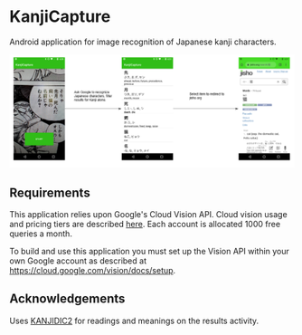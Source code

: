 # KanjiCapture

Android application for image recognition of Japanese kanji characters.

![diagram](https://raw.githubusercontent.com/cmacfarl/KanjiCapture/images/images/readme-diagram.png)

## Requirements

This application relies upon Google's Cloud Vision API.  Cloud vision usage and pricing tiers are described [here](https://cloud.google.com/vision/pricing).  Each account is allocated 1000 free queries a month. 

To build and use this application you must set up the Vision API within your own Google account as described at https://cloud.google.com/vision/docs/setup.  

## Acknowledgements

Uses [KANJIDIC2](http://www.edrdg.org/wiki/index.php/KANJIDIC_Project) for readings and meanings on the results activity.
